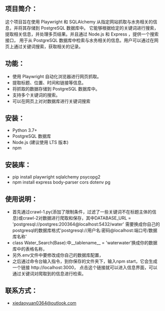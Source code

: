 ## 项目简介：
这个项目旨在使用 Playwright 和 SQLAlchemy 从指定网站抓取与水务相关的信息，并将其存储到 PostgreSQL 数据库中。
它能够根据给定的关键词进行搜索，提取相关信息，并处理多页结果。并且通过 Node.js 和 Express ，提供一个搜索接口，
用于从 PostgreSQL 数据库中检索与水务相关的信息。用户可以通过在网页上通过关键词搜索，获取相关的记录。
             

## 功能： 
- 使用 Playwright 自动化浏览器进行网页抓取。  
- 提取标题、位置、时间和链接等信息。  
- 将抓取的数据存储到 PostgreSQL 数据库中。  
- 支持多个关键词的搜索。
- 可以在网页上对对数据库进行关键词搜索


## 安装： 
- Python 3.7+
- PostgreSQL 数据库
- Node.js (建议使用 LTS 版本)
- npm


## 安装库：
- pip install playwright sqlalchemy psycopg2
- npm install express body-parser cors dotenv pg


## 使用说明：
  - 首先通过crawl-1.py(添加了限制条件，过滤了一些关键词不在标题主体的信息)或crawl-2对数据进行爬取和保存，其中DATABASE_URL = 'postgresql://postgres:200364@localhost:5432/water'
    需要换成你自己的postgresql的数据库格式'postgresql://用户名:密码@localhost:端口号/数据库名称'
  - class Water_Search(Base):中__tablename__ = 'waterwater'换成你的数据库中的表格名称，
  - 另外.env文件中要修改成你自己的数据库配置，
  - 之后通过命令台输入指令，到你保存的文件夹下，输入npm start，它会生成一个链接 http://localhost:3000，
    点击这个链接就可以进入信息界面，可以通过关键词对爬取到的信息进行检索。      


## 联系方式：
- xiedaoyuan0364@outlook.com  
